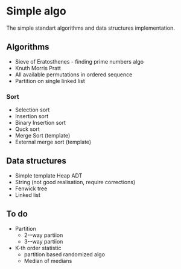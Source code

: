 Simple algo
===========

The simple standart algorithms and data structures implementation.

## Algorithms
- Sieve of Eratosthenes - finding prime numbers algo
- Knuth Morris Pratt
- All available permutations in ordered sequence
- Partition on single linked list

### Sort
- Selection sort
- Insertion sort
- Binary Insertion sort
- Quck sort
- Merge Sort (template)
- External merge sort (template)

## Data structures
- Simple template Heap ADT
- String (not good realisation, require corrections)
- Fenwick tree
- Linked list

## To do
- Partition
  - 2--way partiion
  - 3--way partiion
- K-th order statistic
  - partition based randomized algo
  - Median of medians
